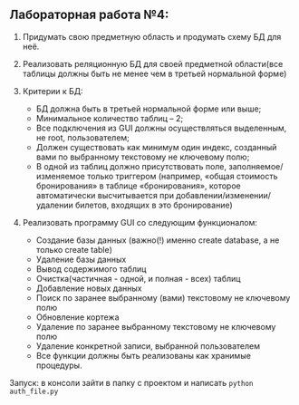 <h2>Лабораторная работа №4:</h2>

1. Придумать свою предметную область и продумать схему БД для неё.
2. Реализовать реляционную БД для своей предметной области(все таблицы должны быть не менее чем в третьей нормальной форме)
3. Критерии к БД:
   - БД должна быть в третьей нормальной форме или выше;
   - Минимальное количество таблиц – 2;
   - Все подключения из GUI должны осуществляться выделенным, не root, пользователем;
   - Должен существовать как минимум один индекс, созданный вами по выбранному текстовому не ключевому полю;
   - В одной из таблиц должно присутствовать поле, заполняемое/изменяемое только триггером (например, «общая стоимость бронирования» в таблице «бронирования», которое автоматически высчитывается при добавлении/изменении/удалении билетов, входящих в это бронирование)

4. Реализовать программу GUI со следующим функционалом:
   - Создание базы данных (важно(!) именно create database, а не только create table)
   - Удаление базы данных
   - Вывод содержимого таблиц
   - Очистка(частичная - одной, и полная - всех) таблиц
   - Добавление новых данных
   - Поиск по заранее выбранному (вами) текстовому не ключевому полю
   - Обновление кортежа
   - Удаление по заранее выбранному текстовому не ключевому полю
   - Удаление конкретной записи, выбранной пользователем
   - Все функции должны быть реализованы как хранимые процедуры.
  
  
  
  
Запуск: в консоли зайти в папку с проектом и написать `python auth_file.py`
